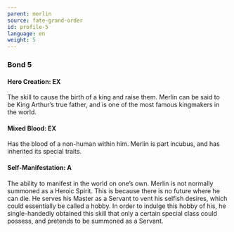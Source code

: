 ```yaml
---
parent: merlin
source: fate-grand-order
id: profile-5
language: en
weight: 5
---
```


### Bond 5

#### Hero Creation: EX

The skill to cause the birth of a king and raise them.
Merlin can be said to be King Arthur’s true father, and is one of the most famous kingmakers in the world.

#### Mixed Blood: EX

Has the blood of a non-human within him. Merlin is part incubus, and has inherited its special traits.

#### Self-Manifestation: A

The ability to manifest in the world on one’s own.
Merlin is not normally summoned as a Heroic Spirit. This is because there is no future where he can die.
He serves his Master as a Servant to vent his selfish desires, which could essentially be called a hobby.
In order to indulge this hobby of his, he single-handedly obtained this skill that only a certain special class could possess, and pretends to be summoned as a Servant.
